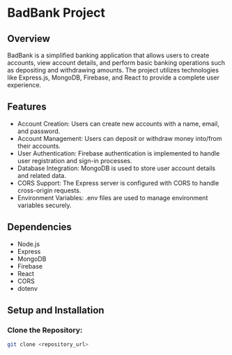 # BadBank Project

## Overview

BadBank is a simplified banking application that allows users to create accounts, view account details, and perform basic banking operations such as depositing and withdrawing amounts. The project utilizes technologies like Express.js, MongoDB, Firebase, and React to provide a complete user experience.

## Features

- Account Creation: Users can create new accounts with a name, email, and password.
- Account Management: Users can deposit or withdraw money into/from their accounts.
- User Authentication: Firebase authentication is implemented to handle user registration and sign-in processes.
- Database Integration: MongoDB is used to store user account details and related data.
- CORS Support: The Express server is configured with CORS to handle cross-origin requests.
- Environment Variables: .env files are used to manage environment variables securely.

## Dependencies

- Node.js
- Express
- MongoDB
- Firebase
- React
- CORS
- dotenv

## Setup and Installation

### Clone the Repository:

```bash
git clone <repository_url>
```
